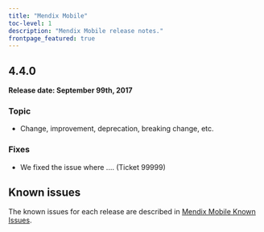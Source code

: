 ```yaml
---
title: "Mendix Mobile"
toc-level: 1
description: "Mendix Mobile release notes."
frontpage_featured: true
---
```


## 4.4.0

**Release date: September 99th, 2017**


### Topic

* Change, improvement, deprecation, breaking change, etc.


### Fixes

* We fixed the issue where .... (Ticket 99999)

## Known issues

The known issues for each release are described in [Mendix Mobile Known Issues](mendix-mobile-known-issues).
